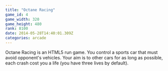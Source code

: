 ```yaml
---
title: "Octane Racing"
game_id: 4
game_width: 320
game_height: 480
rank: 8100
date: 2014-05-28T14:40:01.309Z
categories: arcade
---
```

Octane Racing is an HTML5 run game. You control a sports car that must avoid opponent's vehicles. Your aim is to other cars for as long as possible, each crash cost you a life (you have three lives by default).